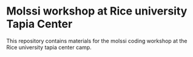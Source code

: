 # Molssi workshop at Rice university Tapia Center

This repository contains materials for the molssi coding workshop at the Rice university tapia center camp.

